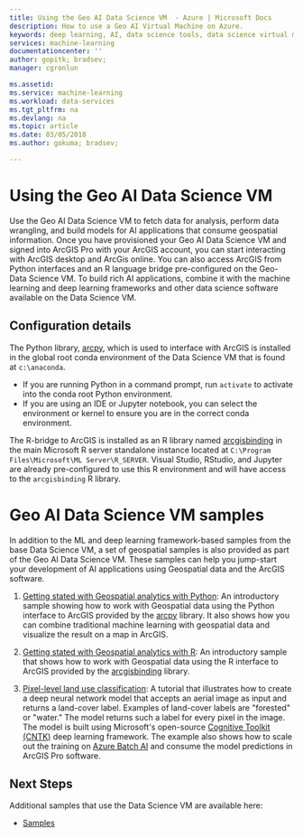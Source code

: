 ```yaml
---
title: Using the Geo AI Data Science VM  - Azure | Microsoft Docs
description: How to use a Geo AI Virtual Machine on Azure.
keywords: deep learning, AI, data science tools, data science virtual machine, Geospatial analytics
services: machine-learning
documentationcenter: ''
author: gopitk; bradsev;
manager: cgronlun

ms.assetid: 
ms.service: machine-learning
ms.workload: data-services
ms.tgt_pltfrm: na
ms.devlang: na
ms.topic: article
ms.date: 03/05/2018
ms.author: gokuma; bradsev;

---
```



# Using the Geo AI Data Science VM

Use the Geo AI Data Science VM to fetch data for analysis, perform data wrangling, and build models for AI applications that consume geospatial information. Once you have provisioned your Geo AI Data Science VM and signed into ArcGIS Pro with your ArcGIS account, you can start interacting with ArcGIS desktop and ArcGis online. You can also access ArcGIS from Python interfaces and an R language bridge pre-configured on the Geo-Data Science VM. To build rich AI applications, combine it with the machine learning and deep learning frameworks and other data science software available on the Data Science VM.  


## Configuration details

The Python library, [arcpy](http://pro.arcgis.com/en/pro-app/arcpy/main/arcgis-pro-arcpy-reference.htm), which is used to interface with ArcGIS is installed in the global root conda environment of the Data Science VM that is found at ```c:\anaconda```. 

- If you are running Python in a command prompt, run ```activate``` to activate into the conda root Python environment. 
- If you are using an IDE or Jupyter notebook, you can select the environment or kernel to ensure you are in the correct conda environment. 

The R-bridge to ArcGIS is installed as an R library named [arcgisbinding](https://github.com/R-ArcGIS/r-bridge) in the main Microsoft R server standalone instance located at ```C:\Program Files\Microsoft\ML Server\R_SERVER```. Visual Studio, RStudio, and Jupyter are already pre-configured to use this R environment and will have access to the ```arcgisbinding``` R library. 


# Geo AI Data Science VM samples

In addition to the ML and deep learning framework-based samples from the base Data Science VM, a set of geospatial samples is also provided as part of the Geo AI Data Science VM. These samples can help you jump-start your development of AI applications using Geospatial data and the ArcGIS software. 


1. [Getting stated with Geospatial analytics with Python](https://github.com/Azure/DataScienceVM/blob/master/Notebooks/ArcGIS/Python%20walkthrough%20ArcGIS%20Data%20analysis%20and%20ML.ipynb): An introductory sample showing how to work with Geospatial data using the Python interface to ArcGIS provided by the [arcpy](http://pro.arcgis.com/en/pro-app/arcpy/main/arcgis-pro-arcpy-reference.htm) library. It also shows how you can combine traditional machine learning with geospatial data and visualize the result on a map in ArcGIS. 

2. [Getting stated with Geospatial analytics with R](https://github.com/Azure/DataScienceVM/blob/master/Notebooks/ArcGIS/R%20walkthrough%20ArcGIS%20Data%20analysis%20and%20ML.ipynb): An introductory sample that shows how to work with Geospatial data using the R interface to ArcGIS provided by the [arcgisbinding](https://github.com/R-ArcGIS/r-bridge) library. 

3. [Pixel-level land use classification](https://github.com/Azure/pixel_level_land_classification): A tutorial that illustrates how to create a deep neural network model that accepts an aerial image as input and returns a land-cover label. Examples of land-cover labels are "forested" or "water." The model returns such a label for every pixel in the image. The model is built using Microsoft's open-source [Cognitive Toolkit (CNTK)](https://www.microsoft.com/en-us/cognitive-toolkit/) deep learning framework. The example also shows how to scale out the training on [Azure Batch AI](https://docs.microsoft.com/azure/batch-ai/) and consume the model predictions in ArcGIS Pro software. 


## Next Steps

Additional samples that use the Data Science VM are available here:

* [Samples](dsvm-samples-and-walkthroughs.md)

